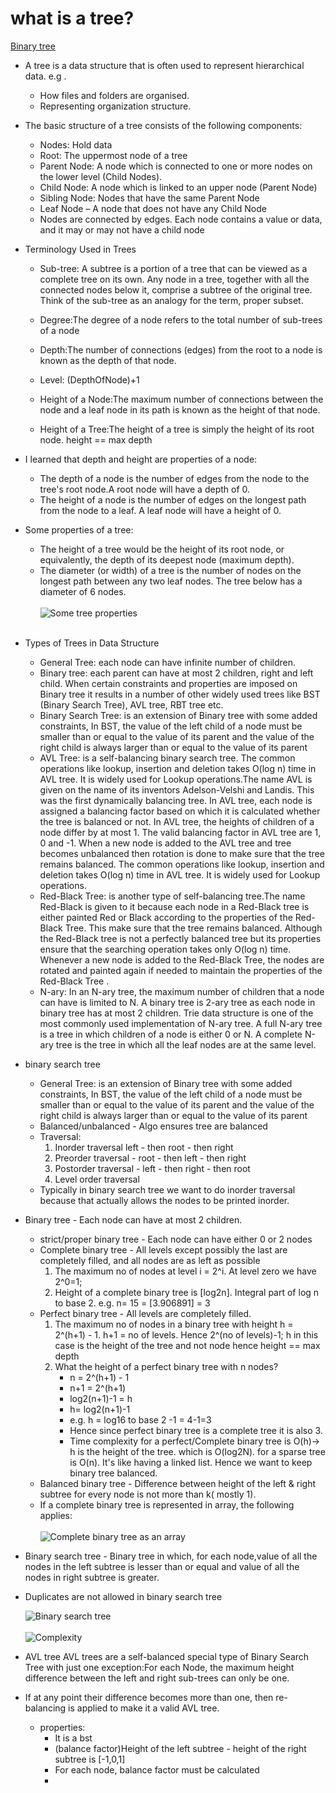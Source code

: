 # what is a tree?

[Binary tree](https://www.youtube.com/watch?v=H5JubkIy_p8&ab_channel=mycodeschool)

- A tree is a data structure that is often used to represent hierarchical data.
  e.g .
    - How files and folders are organised.
    - Representing organization structure.

- The basic structure of a tree consists of the following components:

    - Nodes: Hold data
    - Root: The uppermost node of a tree
    - Parent Node: A node which is connected to one or more nodes on the lower level (Child Nodes).
    - Child Node: A node which is linked to an upper node (Parent Node)
    - Sibling Node: Nodes that have the same Parent Node
    - Leaf Node – A node that does not have any Child Node
    - Nodes are connected by edges. Each node contains a value or data, and it may or may not have a child node
- Terminology Used in Trees
    - Sub-tree: A subtree is a portion of a tree that can be viewed as a complete tree on its own. Any node in a tree,
      together with all the connected nodes below it, comprise a subtree of the original tree. Think of the sub-tree as
      an analogy for the term, proper subset.
    - Degree:The degree of a node refers to the total number of sub-trees of a node

    - Depth:The number of connections (edges) from the root to a node is known as the depth of that node.
    - Level: (DepthOfNode)+1
    - Height of a Node:The maximum number of connections between the node and a leaf node in its path is known as the
      height of that node.
    - Height of a Tree:The height of a tree is simply the height of its root node. height == max depth
- I learned that depth and height are properties of a node:
    - The depth of a node is the number of edges from the node to the tree's root node.A root node will have a depth of
        0.
    - The height of a node is the number of edges on the longest path from the node to a leaf. A leaf node will have a
      height of 0.

- Some properties of a tree:
    - The height of a tree would be the height of its root node,
      or equivalently, the depth of its deepest node (maximum depth).
    - The diameter (or width) of a tree is the number of nodes on the longest path between any two leaf nodes. The tree
      below has a diameter of 6 nodes.
      <br/>
      <br/>
      ![Some tree properties](../images/someTreeProperties.png)
      <br/>
      <br/>

- Types of Trees in Data Structure
    - General Tree: each node can have infinite number of children.
    - Binary tree:  each parent can have at most 2 children, right and left child. When certain constraints and
      properties are imposed on Binary tree it results in a number of other widely used trees like BST (Binary Search
      Tree), AVL tree, RBT tree etc.
    - Binary Search Tree: is an extension of Binary tree with some added constraints, In BST, the value of the left
      child of a node must be smaller than or equal to the value of its parent and the value of the right child is
      always larger than or equal to the value of its parent
    - AVL Tree: is a self-balancing binary search tree. The common operations like lookup, insertion and deletion takes
      O(log n) time in AVL tree. It is widely used for Lookup operations.The name AVL is given on the name of its
      inventors Adelson-Velshi and Landis. This was the first dynamically balancing tree. In AVL tree, each node is
      assigned a balancing factor based on which it is calculated whether the tree is balanced or not. In AVL tree, the
      heights of children of a node differ by at most 1. The valid balancing factor in AVL tree are 1, 0 and -1. When a
      new node is added to the AVL tree and tree becomes unbalanced then rotation is done to make sure that the tree
      remains balanced. The common operations like lookup, insertion and deletion takes O(log n) time in AVL tree. It is
      widely used for Lookup operations.
    - Red-Black Tree: is another type of self-balancing tree.The name Red-Black is given to it because each node in a
      Red-Black tree is either painted Red or Black according to the properties of the Red- Black Tree. This make sure
      that the tree remains balanced. Although the Red-Black tree is not a perfectly balanced tree but its properties
      ensure that the searching operation takes only O(log n) time. Whenever a new node is added to the Red-Black Tree,
      the nodes are rotated and painted again if needed to maintain the properties of the Red-Black Tree .
    - N-ary: In an N-ary tree, the maximum number of children that a node can have is limited to N. A binary tree is
      2-ary tree as each node in binary tree has at most 2 children. Trie data structure is one of the most commonly
      used implementation of N-ary tree. A full N-ary tree is a tree in which children of a node is either 0 or N. A
      complete N-ary tree is the tree in which all the leaf nodes are at the same level.
- binary search tree
    - General Tree: is an extension of Binary tree with some added constraints, In BST, the value of the left child of a
      node must be smaller than or equal to the value of its parent and the value of the right child is always larger
      than or equal to the value of its parent
    - Balanced/unbalanced - Algo ensures tree are balanced
    - Traversal:
        1. Inorder traversal left - then root - then right
        2. Preorder traversal - root - then left - then right
        3. Postorder traversal - left - then right - then root
        4. Level order traversal
    - Typically in binary search tree we want to do inorder traversal because
      that actually allows the nodes to be printed inorder.
- Binary tree - Each node can have at most 2 children.
    - strict/proper binary tree - Each node can have either 0 or 2 nodes
    - Complete binary tree - All levels except possibly the last are completely filled, and all nodes are as left as
      possible
        1. The maximum no of nodes at level i = 2^i. At level zero we have 2^0=1;
        2. Height of a complete binary tree is [log2n]. Integral part of log n to base 2. e.g. n= 15 = [3.906891] = 3
    - Perfect binary tree - All levels are completely filled.
        1. The maximum no of nodes in a binary tree with height h = 2^(h+1) - 1. h+1 = no of levels. Hence 2^(no of
           levels)-1;
           h in this case is the height of the tree and not node hence height == max depth
        2. What the height of a perfect binary tree with n nodes?
            - n = 2^(h+1) - 1
            - n+1 = 2^(h+1)
            - log2(n+1)-1 = h
            - h= log2(n+1)-1
            - e.g. h = log16 to base 2 -1 = 4-1=3
            - Hence since perfect binary tree is a complete tree it is also 3.
            - Time complexity for a perfect/Complete binary tree is O(h)-> h is the height of the tree.
              which is O(log2N). for a sparse tree is O(n). It's like having a linked list. Hence we want to keep binary
              tree balanced.
    - Balanced binary tree - Difference between height of the left & right subtree for every node is not more than k(
      mostly 1).
    - If a complete binary tree is represented in array, the following applies:
      <br/>
      <br/>
      ![Complete binary tree as an array](../images/completeBinaryTreeAsArray.png)
- Binary search tree - Binary tree in which, for each node,value of all the nodes
  in the left subtree is lesser than or equal and value of all the
  nodes in right subtree is greater.
- Duplicates are not allowed in binary search tree

  ![Binary search tree](../images/binarysearch.png)
  </br>
  </br>
  ![Complexity](../images/binarysearchtreecomplexity.png)

- AVL tree
  AVL trees are a self-balanced special type of Binary Search Tree with just one exception:For each Node, the maximum height difference between the left and right sub-trees can only be one. 
- If at any point their difference becomes more than one, then re-balancing is applied to make it a valid AVL tree.
  - properties:
    - It is a bst
    - (balance factor)Height of the left subtree - height of the right subtree is [-1,0,1]
    - For each node, balance factor must be calculated
    - 


  



    
      
